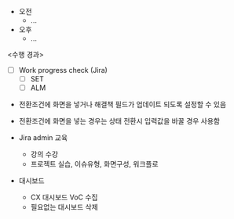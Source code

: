 - 오전
	- ...
- 오후
	- ...

<수행 경과>
- [ ] Work progress check (Jira)
	- [ ] SET
	- [ ] ALM

- 전환조건에 화면을 넣거나 해결책 필드가 업데이트 되도록 설정할 수 있음
- 전환조건에 화면을 넣는 경우는 상태 전환시 입력값을 바꿀 경우 사용함

- Jira admin 교육
	- 강의 수강
	- 프로젝트 실습, 이슈유형, 화면구성, 워크플로

- 대시보드
	- CX 대시보드 VoC 수집
	- 필요없는 대시보드 삭제

